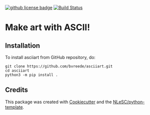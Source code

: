 [![github license badge](https://img.shields.io/github/license/bvreede/asciiart)](https://github.com/bvreede/asciiart)
[![Build Status](https://github.com/bvreede/asciiart/actions/workflows/build.yml/badge.svg)](https://github.com/bvreede/asciiart/actions/workflows/build.yml)

# Make art with ASCII!

## Installation

To install asciiart from GitHub repository, do:

```console
git clone https://github.com/bvreede/asciiart.git
cd asciiart
python3 -m pip install .
```


## Credits

This package was created with [Cookiecutter](https://github.com/audreyr/cookiecutter) and the [NLeSC/python-template](https://github.com/NLeSC/python-template).
